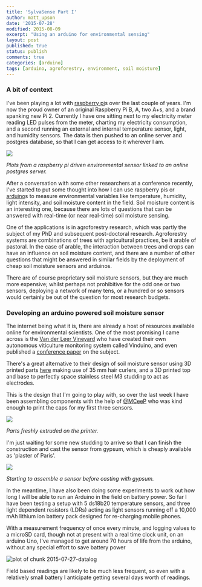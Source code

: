 ```yaml
---
title: 'SylvaSense Part I'
author: matt_upson
date: '2015-07-28'
modified: 2015-08-09
excerpt: "Using an arduino for environmental sensing"
layout: post
published: true
status: publish
comments: true
categories: [arduino]
tags: [arduino, agroforestry, environment, soil moisture]
---
```

 

 
### A bit of context
 
I've been playing a lot with [raspberry pi](https://www.raspberrypi.org/)s over the last couple of years. I'm now the proud owner of an original Raspberry Pi B, A, two A+s, and a brand spanking new Pi 2. Currently I have one sitting next to my electricity meter reading LED pulses from the meter, charting my electricity consumption, and a second running an external and internal temperature sensor, light, and humidity sensors. The data is then pushed to an online server and postgres database, so that I can get access to it wherever I am. 
 
![](/img/2015-07-27-psql.png)
 
*Plots from a raspberry pi driven environmental sensor linked to an online postgres server.*
 
After a conversation with some other researchers at a conference recently, I've started to put some thought into how I can use raspberry pis or [arduino](https://www.arduino.cc/)s to measure environmental variables like temperature, humidity, light intensity, and soil moisture content in the field. Soil moisture content is an interesting one, because there are lots of questions that can be answered with real-time (or near real-time) soil moisture sensing.
 
One of the applications is in agroforestry research, which was partly the subject of my PhD and subsequent post-doctoral research. Agroforestry systems are combinations of trees with agricultural practices, be it arable of pastoral. In the case of arable, the interaction between trees and crops can have an influence on soil moisture content, and there are a number of other questions that might be answered in similar fields by the deployment of cheap soil moisture sensors and arduinos.
 
There are of course proprietary soil moisture sensors, but they are much more expensive; whilst perhaps not prohibitive for the odd one or two sensors, deploying a network of many tens, or a hundred or so sensors would certainly be out of the question for most research budgets.
 
### Developing an arduino powered soil moisture sensor
 
The internet being what it is, there are already a host of resources available online for environmental scientists. One of the most promising I came across is the [Van der Leer Vineyard](http://vanderleevineyard.com/1/post/2013/12/gypsum-sensor-casting.html) who have created their own autonomous viticulture monitoring system called Vinduino, and even published a [conference paper](http://www.academia.edu/10258579/An_Embedded_System_for_Smart_Vineyard_Agriculture) on the subject.
 
There's a great alternative to their design of soil moisture sensor using 3D printed parts [here](http://unpuntilloalambre.blogspot.com.es/2014/01/gypsum-block-for-soil-moisture-sensor.html) making use of 35 mm hair curlers, and a 3D printed top and base to perfectly space stainless steel M3 studding to act as electrodes.
 
This is the design that I'm going to play with, so over the last week I have been assembling components with the help of [@MCeeP](https://twitter.com/mceep) who was kind enough to print the caps for my first three sensors.
 
![](/img/2015-07-27-3dprinter.jpg)
 
*Parts freshly extruded on the printer.*
 
I'm just waiting for some new studding to arrive so that I can finish the construction and cast the sensor from gypsum, which is cheaply available as 'plaster of Paris'.
 
![](/img/2015-07-27-assembly.jpg)
 
*Starting to assemble a sensor before casting with gypsum.*
 
In the meantime, I have also been doing some experiments to work out how long I will be able to run an Arduino in the field on battery power. So far I have been testing a setup with 5 ds18b20 temperature sensors, and three light dependent resistors (LDRs) acting as light sensors running off a 10,000 mAh lithium ion battery pack designed for re-charging mobile phones.
 
With a measurement frequency of once every minute, and logging values to a microSD card, though not at present with a real time clock unit, on an arduino Uno, I've managed to get around 70 hours of life from the arduino, without any special effort to save battery power
 
![plot of chunk 2015-07-27-datalog](/img/2015-07-27-datalog-1.png)
 
Field based readings are likely to be much less frequent, so even with a relatively small battery I anticipate getting several days worth of readings.
 
 

